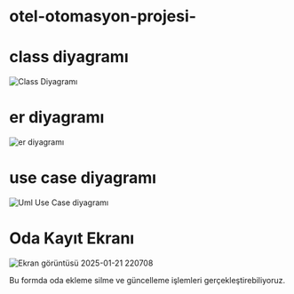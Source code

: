 # otel-otomasyon-projesi-
# class diyagramı
![Class Diyagramı](https://github.com/user-attachments/assets/483d7dc3-d91c-44c3-b6fb-857b00811c7c)

# er diyagramı
![er diyagramı](https://github.com/user-attachments/assets/ede2a05e-ba3d-49a0-ab86-777347b8b87f)

# use case diyagramı
![Uml Use Case diyagramı](https://github.com/user-attachments/assets/977501f1-cebf-41d9-89b2-57cd088ab1bb)







# Oda Kayıt Ekranı
![Ekran görüntüsü 2025-01-21 220708](https://github.com/user-attachments/assets/f56515cc-c7e8-4cbb-bb7a-c45560259a10)

Bu formda oda ekleme silme ve güncelleme işlemleri gerçekleştirebiliyoruz. 
